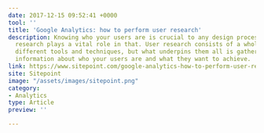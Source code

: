 ```yaml
---
date: 2017-12-15 09:52:41 +0000
tool: ''
title: 'Google Analytics: how to perform user research'
description: Knowing who your users are is crucial to any design process, and user
  research plays a vital role in that. User research consists of a whole range of
  different tools and techniques, but what underpins them all is gathering useful
  information about who your users are and what they want to achieve.
link: https://www.sitepoint.com/google-analytics-how-to-perform-user-research/
site: Sitepoint
image: "/assets/images/sitepoint.png"
category:
- Analytics
type: Article
preview: ''

---
```

